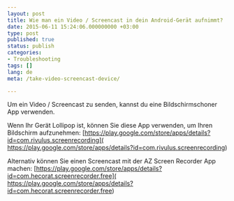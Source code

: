 ```yaml
---
layout: post
title: Wie man ein Video / Screencast in dein Android-Gerät aufnimmt?
date: 2015-06-11 15:24:06.000000000 +03:00
type: post
published: true
status: publish
categories:
- Troubleshooting
tags: []
lang: de
meta: /take-video-screencast-device/

---
```


Um ein Video / Screencast zu senden, kannst du eine Bildschirmschoner App verwenden.

Wenn Ihr Gerät Lollipop ist, können Sie diese App verwenden, um Ihren Bildschirm aufzunehmen:
[https://play.google.com/store/apps/details?id=com.rivulus.screenrecording]( https://play.google.com/store/apps/details?id=com.rivulus.screenrecording)

Alternativ können Sie einen Screencast mit der AZ Screen Recorder App machen:
[https://play.google.com/store/apps/details?id=com.hecorat.screenrecorder.free]( https://play.google.com/store/apps/details?id=com.hecorat.screenrecorder.free)
